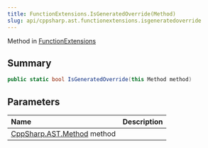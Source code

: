 ```yaml
---
title: FunctionExtensions.IsGeneratedOverride(Method)
slug: api/cppsharp.ast.functionextensions.isgeneratedoverride
---
```

Method in [FunctionExtensions](/api/cppsharp/ast/functionextensions)

## Summary



```csharp
public static bool IsGeneratedOverride(this Method method)
```

## Parameters

|Name|Description|
|:---|:---|
|[CppSharp.AST.Method](/api/cppsharp/ast/method) method||

